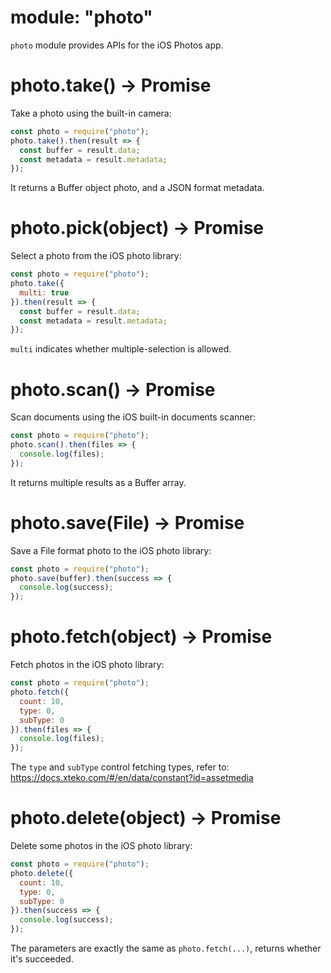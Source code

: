 # module: "photo"

`photo` module provides APIs for the iOS Photos app.

# photo.take() -> Promise

Take a photo using the built-in camera:

```js
const photo = require("photo");
photo.take().then(result => {
  const buffer = result.data;
  const metadata = result.metadata;
});
```

It returns a Buffer object photo, and a JSON format metadata.

# photo.pick(object) -> Promise

Select a photo from the iOS photo library:

```js
const photo = require("photo");
photo.take({
  multi: true
}).then(result => {
  const buffer = result.data;
  const metadata = result.metadata;
});
```

`multi` indicates whether multiple-selection is allowed.

# photo.scan() -> Promise

Scan documents using the iOS built-in documents scanner:

```js
const photo = require("photo");
photo.scan().then(files => {
  console.log(files);
});
```

It returns multiple results as a Buffer array.

# photo.save(File) -> Promise

Save a File format photo to the iOS photo library:

```js
const photo = require("photo");
photo.save(buffer).then(success => {
  console.log(success);
});
```

# photo.fetch(object) -> Promise

Fetch photos in the iOS photo library:

```js
const photo = require("photo");
photo.fetch({
  count: 10,
  type: 0,
  subType: 0
}).then(files => {
  console.log(files);
});
```

The `type` and `subType` control fetching types, refer to: https://docs.xteko.com/#/en/data/constant?id=assetmedia

# photo.delete(object) -> Promise

Delete some photos in the iOS photo library:

```js
const photo = require("photo");
photo.delete({
  count: 10,
  type: 0,
  subType: 0
}).then(success => {
  console.log(success);
});
```

The parameters are exactly the same as `photo.fetch(...)`, returns whether it's succeeded.